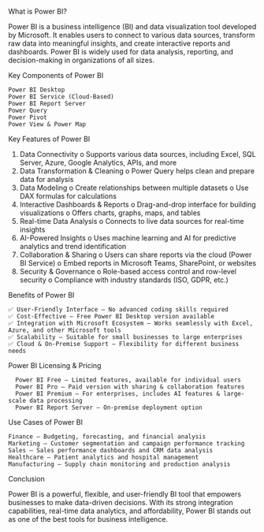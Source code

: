 What is Power BI?

Power BI is a business intelligence (BI) and data visualization tool developed by Microsoft. It enables users to connect to various data sources, transform raw data into meaningful insights, and create interactive reports and dashboards. Power BI is widely used for data analysis, reporting, and decision-making in organizations of all sizes.

Key Components of Power BI

    Power BI Desktop
    Power BI Service (Cloud-Based)
    Power BI Report Server
    Power Query
    Power Pivot
    Power View & Power Map

Key Features of Power BI
1.	Data Connectivity
o	Supports various data sources, including Excel, SQL Server, Azure, Google Analytics, APIs, and more
2.	Data Transformation & Cleaning
o	Power Query helps clean and prepare data for analysis
3.	Data Modeling
o	Create relationships between multiple datasets
o	Use DAX formulas for calculations
4.	Interactive Dashboards & Reports
o	Drag-and-drop interface for building visualizations
o	Offers charts, graphs, maps, and tables
5.	Real-time Data Analysis
o	Connects to live data sources for real-time insights
6.	AI-Powered Insights
o	Uses machine learning and AI for predictive analytics and trend identification
7.	Collaboration & Sharing
o	Users can share reports via the cloud (Power BI Service)
o	Embed reports in Microsoft Teams, SharePoint, or websites
8.	Security & Governance
o	Role-based access control and row-level security
o	Compliance with industry standards (ISO, GDPR, etc.)

Benefits of Power BI

    ✅ User-Friendly Interface – No advanced coding skills required
    ✅ Cost-Effective – Free Power BI Desktop version available
    ✅ Integration with Microsoft Ecosystem – Works seamlessly with Excel, Azure, and other Microsoft tools
    ✅ Scalability – Suitable for small businesses to large enterprises
    ✅ Cloud & On-Premise Support – Flexibility for different business needs

Power BI Licensing & Pricing

      Power BI Free – Limited features, available for individual users
      Power BI Pro – Paid version with sharing & collaboration features
      Power BI Premium – For enterprises, includes AI features & large-scale data processing
      Power BI Report Server – On-premise deployment option

Use Cases of Power BI

    Finance – Budgeting, forecasting, and financial analysis
    Marketing – Customer segmentation and campaign performance tracking
    Sales – Sales performance dashboards and CRM data analysis
    Healthcare – Patient analytics and hospital management
    Manufacturing – Supply chain monitoring and production analysis

Conclusion

Power BI is a powerful, flexible, and user-friendly BI tool that empowers businesses to make data-driven decisions. With its strong integration capabilities, real-time data analytics, and affordability, Power BI stands out as one of the best tools for business intelligence.
